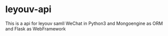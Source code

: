 # leyouv-api
This is a api for leyouv samll WeChat in Python3 and Mongoengine as ORM and Flask as WebFramework
